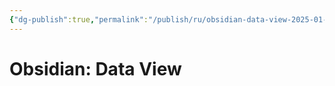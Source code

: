 ```yaml
---
{"dg-publish":true,"permalink":"/publish/ru/obsidian-data-view-2025-01-06/","tags":["site","note/article"]}
---
```


# Obsidian: Data View

